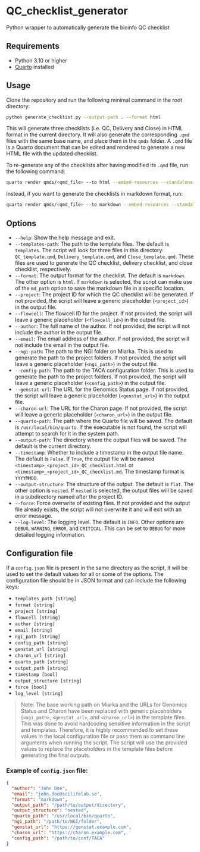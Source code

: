 # QC_checklist_generator

Python wrapper to automatically generate the bioinfo QC checklist

## Requirements

- Python 3.10 or higher
- [Quarto](https://quarto.org/docs/get-started/) installed

## Usage

Clone the repository and run the following minimal command in the root directory:

```bash
python generate_checklist.py --output-path . --format html
```

This will generate three checklists (i.e. QC, Delivery and Close) in HTML format in the current directory. It will also generate the corresponding `.qmd` files with the same base name, and place them in the `qmds` folder. A `.qmd` file is a Quarto document that can be edited and rendered to generate a new HTML file with the updated checklist.

To re-generate any of the checklists after having modified its `.qmd` file, run the following command:

```bash
quarto render qmds/<qmd_file> --to html --embed-resources --standalone
```

Instead, if you want to generate the checklists in markdown format, run:

```bash
quarto render qmds/<qmd_file> --to markdown --embed-resources --standalone
```

## Options

- `--help`: Show the help message and exit.
- `--templates-path`: The path to the template files. The default is `templates`. The script will look for three files in this directory: `QC_template.qmd`, `Delivery_template.qmd`, and `Close_template.qmd`. These files are used to generate the QC checklist, delivery checklist, and close checklist, respectively.
- `--format`: The output format for the checklist. The default is `markdown`. The other option is `html`. If `markdown` is selected, the script can make use of the `md_path` option to save the markdown file in a specific location.
- `--project`: The project ID for which the QC checklist will be generated. If not provided, the script will leave a generic placeholder (`<project_id>`) in the output file.
- `--flowcell`: The flowcell ID for the project. If not provided, the script will leave a generic placeholder (`<flowcell_id>`) in the output file.
- `--author`: The full name of the author. If not provided, the script will not include the author in the output file.
- `--email`: The email address of the author. If not provided, the script will not include the email in the output file.
- `--ngi-path`: The path to the NGI folder on Miarka. This is used to generate the path to the project folders. If not provided, the script will leave a generic placeholder (`<ngi_path>`) in the output file.
- `--config-path`: The path to the TACA configuration folder. This is used to generate the path to the project folders. If not provided, the script will leave a generic placeholder (`<config_path>`) in the output file.
- `--genstat-url`: The URL for the Genomics Status page. If not provided, the script will leave a generic placeholder (`<genstat_url>`) in the output file.
- `--charon-url`: The URL for the Charon page. If not provided, the script will leave a generic placeholder (`<charon_url>`) in the output file.
- `--quarto-path`: The path where the Quarto file will be saved. The default is `/usr/local/bin/quarto`. If the executable is not found, the script will attempt to search for it in the system path.
- `--output-path`: The directory where the output files will be saved. The default is the current directory.
- `--timestamp`: Whether to include a timestamp in the output file name. The default is `False`. If `True`, the output file will be named `<timestamp>_<project_id>_QC_checklist.html` or `<timestamp>_<project_id>_QC_checklist.md`. The timestamp format is `YYYYMMDD`.
- `--output-structure`: The structure of the output. The default is `flat`. The other option is `nested`. If `nested` is selected, the output files will be saved in a subdirectory named after the project ID.
- `--force`: Force overwrite of existing files. If not provided and the output file already exists, the script will not overwrite it and will exit with an error message.
- `--log-level`: The logging level. The default is `INFO`. Other options are `DEBUG`, `WARNING`, `ERROR`, and `CRITICAL`. This can be set to `DEBUG` for more detailed logging information.

## Configuration file

If a `config.json` file is present in the same directory as the script, it will be used to set the default values for all or some of the options. The configuration file should be in JSON format and can include the following keys:

- `templates_path [string]`
- `format [string]`
- `project [string]`
- `flowcell [string]`
- `author [string]`
- `email [string]`
- `ngi_path [string]`
- `config_path [string]`
- `genstat_url [string]`
- `charon_url [string]`
- `quarto_path [string]`
- `output_path [string]`
- `timestamp [bool]`
- `output_structure [string]`
- `force [bool]`
- `log_level [string]`

> Note: The base working path on Miarka and the URLs for Genomics Status and Charon have been replaced with generic placeholders (`<ngi_path>`, `<genstat_url>`, and `<charon_url>`) in the template files. This was done to avoid hardcoding sensitive information in the script and templates. Therefore, it is highly recommended to set these values in the local configuration file or pass them as command line arguments when running the script. The script will use the provided values to replace the placeholders in the template files before generating the final outputs.

### Example of `config.json` file:

```json
{
  "author": "John Doe",
  "email": "john.doe@scilifelab.se",
  "format": "markdown",
  "output_path": "/path/to/output/directory",
  "output_structure": "nested",
  "quarto_path": "/usr/local/bin/quarto",
  "ngi_path": "/path/to/NGI/folder",
  "genstat_url": "https://genstat.example.com",
  "charon_url": "https://charon.example.com",
  "config_path": "/path/to/conf/TACA"
}
```
